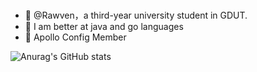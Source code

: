 <!--Introduction -->
<br>

<!-- Your badges -->
<!--START_SECTION:waka-->
- 🫡 @Rawven，a third-year university student in GDUT.
- 🌱 I am better at java and go languages
- 🥳 Apollo Config Member

  
![Anurag's GitHub stats](https://github-readme-stats.vercel.app/api?username=Rawven&show_icons=true&theme=tokyonight)
<!--END_SECTION:waka-->


<!--
**UWEPPPP/UWEPPPP** is a ✨ _special_ ✨ repository because its `README.md` (this file) appears on your GitHub profile.

Here are some ideas to get you started:

- 🔭 I’m currently working on ...
- 🌱 I’m currently learning ...
- 👯 I’m looking to collaborate on ...
- 🤔 I’m looking for help with ...
- 💬 Ask me about ...
- 📫 How to reach me: ...
- 😄 Pronouns: ...
- ⚡ Fun fact: ...
-->
